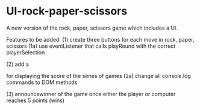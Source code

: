 # UI-rock-paper-scissors
A new version of the rock, paper, scissors game which includes a UI.

Features to be added:
(1) create three buttons for each move in rock, paper, scissors
    (1a) use eventListener that calls playRound with the correct playerSelection

(2) add a <div> for displaying the score of the series of games
    (2a) change all console.log commands to DOM methods
    
(3) announcewinner of the game once either the player or computer reaches 5 points (wins)
